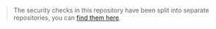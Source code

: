 > The security checks in this repository have been split into separate repositories, you can [find them here](https://github.com/mfpdev/sms-one-time-password-sample/tree/master/sms-otp).
